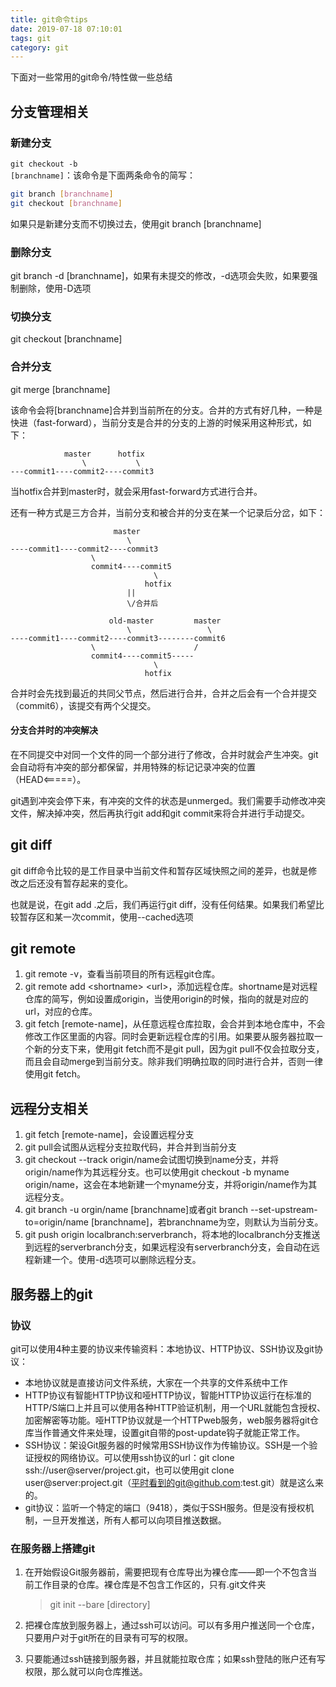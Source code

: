 ```yaml
---
title: git命令tips
date: 2019-07-18 07:10:01
tags: git
category: git
---
```

下面对一些常用的git命令/特性做一些总结

## 分支管理相关
### 新建分支
<code>git checkout -b [branchname]</code>：该命令是下面两条命令的简写：
```bash
git branch [branchname]
git checkout [branchname]
```
如果只是新建分支而不切换过去，使用git branch [branchname]

### 删除分支
git branch -d [branchname]，如果有未提交的修改，-d选项会失败，如果要强制删除，使用-D选项

### 切换分支
git checkout [branchname]

### 合并分支
git merge [branchname]

该命令会将[branchname]合并到当前所在的分支。合并的方式有好几种，一种是快进（fast-forward），当前分支是合并的分支的上游的时候采用这种形式，如下：
```
            master      hotfix
                \           \
---commit1----commit2----commit3
```
当hotfix合并到master时，就会采用fast-forward方式进行合并。

还有一种方式是三方合并，当前分支和被合并的分支在某一个记录后分岔，如下：
```
                       master
                          \
----commit1----commit2----commit3
                  \
                  commit4----commit5
                                \
                              hotfix
                          ||
                          \/合并后

                      old-master         master
                          \                 \
----commit1----commit2----commit3--------commit6
                  \                      /
                  commit4----commit5-----
                                \
                              hotfix
```
合并时会先找到最近的共同父节点，然后进行合并，合并之后会有一个合并提交（commit6），该提交有两个父提交。

#### 分支合并时的冲突解决
在不同提交中对同一个文件的同一个部分进行了修改，合并时就会产生冲突。git会自动将有冲突的部分都保留，并用特殊的标记记录冲突的位置（HEAD<=====）。

git遇到冲突会停下来，有冲突的文件的状态是unmerged。我们需要手动修改冲突文件，解决掉冲突，然后再执行git add和git commit来将合并进行手动提交。

## git diff
git diff命令比较的是工作目录中当前文件和暂存区域快照之间的差异，也就是修改之后还没有暂存起来的变化。

也就是说，在git add .之后，我们再运行git diff，没有任何结果。如果我们希望比较暂存区和某一次commit，使用--cached选项

## git remote
1. git remote -v，查看当前项目的所有远程git仓库。
2. git remote add \<shortname\> \<url\>，添加远程仓库。shortname是对远程仓库的简写，例如设置成origin，当使用origin的时候，指向的就是对应的url，对应的仓库。
3. git fetch [remote-name]，从任意远程仓库拉取，会合并到本地仓库中，不会修改工作区里面的内容。同时会更新远程仓库的引用。如果要从服务器拉取一个新的分支下来，使用git fetch而不是git pull，因为git pull不仅会拉取分支，而且会自动merge到当前分支。除非我们明确拉取的同时进行合并，否则一律使用git fetch。

## 远程分支相关
1. git fetch [remote-name]，会设置远程分支
2. git pull会试图从远程分支拉取代码，并合并到当前分支
3. git checkout --track origin/name会试图切换到name分支，并将origin/name作为其远程分支。也可以使用git checkout -b myname origin/name，这会在本地新建一个myname分支，并将origin/name作为其远程分支。
4. git branch -u orgin/name [branchname]或者git branch --set-upstream-to=origin/name [branchname]，若branchname为空，则默认为当前分支。
5. git push origin localbranch:serverbranch，将本地的localbranch分支推送到远程的serverbranch分支，如果远程没有serverbranch分支，会自动在远程新建一个。使用-d选项可以删除远程分支。

## 服务器上的git
### 协议
git可以使用4种主要的协议来传输资料：本地协议、HTTP协议、SSH协议及git协议：
* 本地协议就是直接访问文件系统，大家在一个共享的文件系统中工作
* HTTP协议有智能HTTP协议和哑HTTP协议，智能HTTP协议运行在标准的HTTP/S端口上并且可以使用各种HTTP验证机制，用一个URL就能包含授权、加密解密等功能。哑HTTP协议就是一个HTTPweb服务，web服务器将git仓库当作普通文件来处理，设置git自带的post-update钩子就能正常工作。
* SSH协议：架设Git服务器的时候常用SSH协议作为传输协议。SSH是一个验证授权的网络协议。可以使用ssh协议的url：git clone ssh://user@server/project.git，也可以使用git clone user@server:project.git（平时看到的git@github.com:test.git）就是这么来的。
* git协议：监听一个特定的端口（9418），类似于SSH服务。但是没有授权机制，一旦开发推送，所有人都可以向项目推送数据。

### 在服务器上搭建git
1. 在开始假设Git服务器前，需要把现有仓库导出为裸仓库——即一个不包含当前工作目录的仓库。裸仓库是不包含工作区的，只有.git文件夹
   > git init --bare [directory]

2. 把裸仓库放到服务器上，通过ssh可以访问。可以有多用户推送同一个仓库，只要用户对于git所在的目录有可写的权限。
3. 只要能通过ssh链接到服务器，并且就能拉取仓库；如果ssh登陆的账户还有写权限，那么就可以向仓库推送。